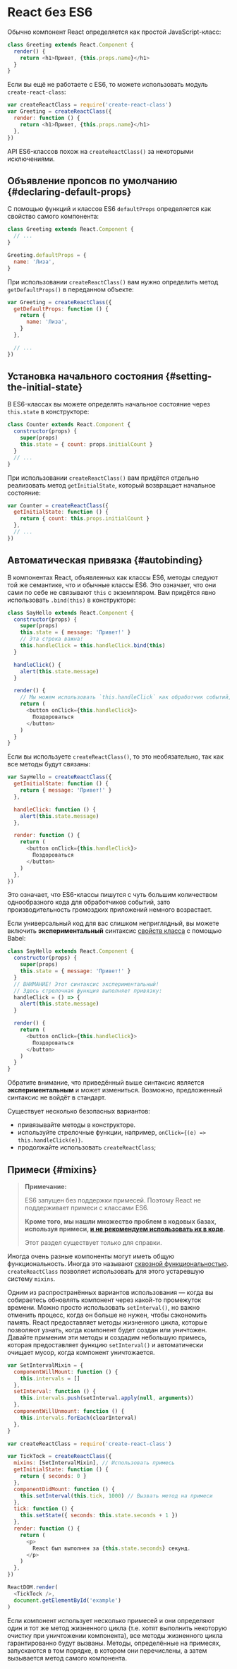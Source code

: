 # React без ES6

Обычно компонент React определяется как простой JavaScript-класс:

```javascript
class Greeting extends React.Component {
  render() {
    return <h1>Привет, {this.props.name}</h1>
  }
}
```

Если вы ещё не работаете с ES6, то можете использовать модуль `create-react-class`:

```javascript
var createReactClass = require('create-react-class')
var Greeting = createReactClass({
  render: function () {
    return <h1>Привет, {this.props.name}</h1>
  },
})
```

API ES6-классов похож на `createReactClass()` за некоторыми исключениями.

## Объявление пропсов по умолчанию {#declaring-default-props}

С помощью функций и классов ES6 `defaultProps` определяется как свойство самого компонента:

```javascript
class Greeting extends React.Component {
  // ...
}

Greeting.defaultProps = {
  name: 'Лиза',
}
```

При использовании `createReactClass()` вам нужно определить метод `getDefaultProps()` в переданном объекте:

```javascript
var Greeting = createReactClass({
  getDefaultProps: function () {
    return {
      name: 'Лиза',
    }
  },

  // ...
})
```

## Установка начального состояния {#setting-the-initial-state}

В ES6-классах вы можете определять начальное состояние через `this.state` в конструкторе:

```javascript
class Counter extends React.Component {
  constructor(props) {
    super(props)
    this.state = { count: props.initialCount }
  }
  // ...
}
```

При использовании `createReactClass()` вам придётся отдельно реализовать метод `getInitialState`, который возвращает начальное состояние:

```javascript
var Counter = createReactClass({
  getInitialState: function () {
    return { count: this.props.initialCount }
  },
  // ...
})
```

## Автоматическая привязка {#autobinding}

В компонентах React, объявленных как классы ES6, методы следуют той же семантике, что и обычные классы ES6. Это означает, что они сами по себе не связывают `this` с экземпляром. Вам придётся явно использовать `.bind(this)` в конструкторе:

```javascript
class SayHello extends React.Component {
  constructor(props) {
    super(props)
    this.state = { message: 'Привет!' }
    // Эта строка важна!
    this.handleClick = this.handleClick.bind(this)
  }

  handleClick() {
    alert(this.state.message)
  }

  render() {
    // Мы можем использовать `this.handleClick` как обработчик событий, потому что он привязан
    return (
      <button onClick={this.handleClick}>
        Поздороваться
      </button>
    )
  }
}
```

Если вы используете `createReactClass()`, то это необязательно, так как все методы будут связаны:

```javascript
var SayHello = createReactClass({
  getInitialState: function () {
    return { message: 'Привет!' }
  },

  handleClick: function () {
    alert(this.state.message)
  },

  render: function () {
    return (
      <button onClick={this.handleClick}>
        Поздороваться
      </button>
    )
  },
})
```

Это означает, что ES6-классы пишутся с чуть большим количеством однообразного кода для обработчиков событий, зато производительность громоздких приложений немного возрастает.

Если универсальный код для вас слишком неприглядный, вы можете включить **экспериментальный** синтаксис [свойств класса](https://babeljs.io/docs/plugins/transform-class-properties/) с помощью Babel:

```javascript
class SayHello extends React.Component {
  constructor(props) {
    super(props)
    this.state = { message: 'Привет!' }
  }
  // ВНИМАНИЕ! Этот синтаксис экспериментальный!
  // Здесь стрелочная функция выполняет привязку:
  handleClick = () => {
    alert(this.state.message)
  }

  render() {
    return (
      <button onClick={this.handleClick}>
        Поздороваться
      </button>
    )
  }
}
```

Обратите внимание, что приведённый выше синтаксис является **экспериментальным** и может измениться. Возможно, предложенный синтаксис не войдёт в стандарт.

Существует несколько безопасных вариантов:

- привязывайте методы в конструкторе.
- используйте стрелочные функции, например, `onClick={(e) => this.handleClick(e)}`.
- продолжайте использовать `createReactClass`;

## Примеси {#mixins}

> **Примечание:**
>
> ES6 запущен без поддержки примесей. Поэтому React не поддерживает примеси с классами ES6.
>
> **Кроме того, мы нашли множество проблем в кодовых базах, используя примеси, [и не рекомендуем использовать их в коде](https://ru.reactjs.org/blog/2016/07/13/mixins-considered-harmful.html).**
>
> Этот раздел существует только для справки.

Иногда очень разные компоненты могут иметь общую функциональность. Иногда это называют [сквозной функциональностью](https://en.wikipedia.org/wiki/Cross-cutting_concern). `createReactClass` позволяет использовать для этого устаревшую систему `mixins`.

Одним из распространённых вариантов использования — когда вы собираетесь обновлять компонент через какой-то промежуток времени. Можно просто использовать `setInterval()`, но важно отменить процесс, когда он больше не нужен, чтобы сэкономить память. React предоставляет методы жизненного цикла, которые позволяют узнать, когда компонент будет создан или уничтожен. Давайте применим эти методы и создадим небольшую примесь, которая предоставляет функцию `setInterval()` и автоматически очищает мусор, когда компонент уничтожается.

```javascript
var SetIntervalMixin = {
  componentWillMount: function () {
    this.intervals = []
  },
  setInterval: function () {
    this.intervals.push(setInterval.apply(null, arguments))
  },
  componentWillUnmount: function () {
    this.intervals.forEach(clearInterval)
  },
}

var createReactClass = require('create-react-class')

var TickTock = createReactClass({
  mixins: [SetIntervalMixin], // Использовать примесь
  getInitialState: function () {
    return { seconds: 0 }
  },
  componentDidMount: function () {
    this.setInterval(this.tick, 1000) // Вызвать метод на примеси
  },
  tick: function () {
    this.setState({ seconds: this.state.seconds + 1 })
  },
  render: function () {
    return (
      <p>
        React был выполнен за {this.state.seconds} секунд.
      </p>
    )
  },
})

ReactDOM.render(
  <TickTock />,
  document.getElementById('example')
)
```

Если компонент использует несколько примесей и они определяют один и тот же метод жизненного цикла (т.е. хотят выполнить некоторую очистку при уничтожении компонента), все методы жизненного цикла гарантированно будут вызваны. Методы, определённые на примесях, запускаются в том порядке, в котором они перечислены, а затем вызывается метод самого компонента.
